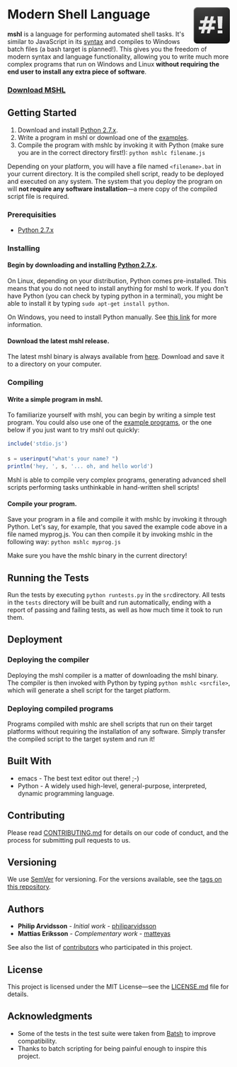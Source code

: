 # Modern Shell Language <img align="right" src="img/mshl-logo.png">

**mshl** is a language for performing automated shell tasks. It's similar to JavaScript in its [syntax](doc/syntax.md) and compiles to Windows batch files (a bash target is planned!). This gives you the freedom of modern syntax and language functionality, allowing you to write much more complex programs that run on Windows and Linux **without requiring the end user to install any extra piece of software**.

### [Download MSHL](https://github.com/philiparvidsson/mshl/releases/)

## Getting Started

1. Download and install [Python 2.7.x](https://www.python.org/downloads/).
2. Write a program in mshl or download one of the [examples](examples).
3. Compile the program with mshlc by invoking it with Python (make sure you are in the correct directory first!): `python mshlc filename.js`

Depending on your platform, you will have a file named `<filename>.bat` in your current directory. It is the compiled shell script, ready to be deployed and executed on any system. The system that you deploy the program on will **not require any software installation**—a mere copy of the compiled script file is required.

### Prerequisities

* [Python 2.7.x](https://wiki.python.org/moin/BeginnersGuide/Download)

### Installing

#### Begin by downloading and installing [Python 2.7.x](https://www.python.org/downloads/).
On Linux, depending on your distribution, Python comes pre-installed. This means that you do not need to install anything for mshl to work. If you don't have Python (you can check by typing python in a terminal), you might be able to install it by typing `sudo apt-get install python`.

On Windows, you need to install Python manually. See [this link](https://wiki.python.org/moin/BeginnersGuide/Download) for more information.

#### Download the latest mshl release.
The latest mshl binary is always available from [here](https://github.com/philiparvidsson/mshl/releases/). Download and save it to a directory on your computer.

### Compiling

#### Write a simple program in mshl.
To familiarize yourself with mshl, you can begin by writing a simple test program. You could also use one of the [example programs](examples), or the one below if you just want to try mshl out quickly:

```javascript
include('stdio.js')

s = userinput("what's your name? ")
println('hey, ', s, '... oh, and hello world')
```

Mshl is able to compile very complex programs, generating advanced shell scripts performing tasks unthinkable in hand-written shell scripts!

#### Compile your program.
Save your program in a file and compile it with mshlc by invoking it through Python. Let's say, for example, that you saved the example code above in a file named myprog.js. You can then compile it by invoking mshlc in the following way: `python mshlc myprog.js`

Make sure you have the mshlc binary in the current directory!

## Running the Tests

Run the tests by executing `python runtests.py` in the `src`directory. All tests in the `tests` directory will be built and run automatically, ending with a report of passing and failing tests, as well as how much time it took to run them.

## Deployment

### Deploying the compiler

Deploying the mshl compiler is a matter of downloading the mshl binary. The compiler is then invoked with Python by typing `python mshlc <srcfile>`, which will generate a shell script for the target platform.

### Deploying compiled programs

Programs compiled with mshlc are shell scripts that run on their target platforms without requiring the installation of any software. Simply transfer the compiled script to the target system and run it!

## Built With

* emacs - The best text editor out there! ;-)
* Python - A widely used high-level, general-purpose, interpreted, dynamic programming language.

## Contributing

Please read [CONTRIBUTING.md](CONTRIBUTING.md) for details on our code of conduct, and the process for submitting pull requests to us.

## Versioning

We use [SemVer](http://semver.org/) for versioning. For the versions available, see the [tags on this repository](https://github.com/philiparvidsson/mshl/tags). 

## Authors

* **Philip Arvidsson** - *Initial work* - [philiparvidsson](https://github.com/philiparvidsson)
* **Mattias Eriksson** - *Complementary work* - [matteyas](https://github.com/matteyas)

See also the list of [contributors](https://github.com/philiparvidsson/mshl/contributors) who participated in this project.

## License

This project is licensed under the MIT License—see the [LICENSE.md](LICENSE.md) file for details.

## Acknowledgments

* Some of the tests in the test suite were taken from [Batsh](https://github.com/BYVoid/Batsh) to improve compatibility.
* Thanks to batch scripting for being painful enough to inspire this project.
